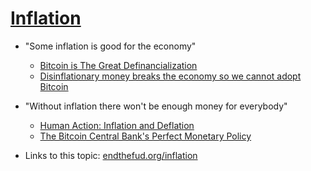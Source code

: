 # [Inflation](inflation)

* "Some inflation is good for the economy"
  * [Bitcoin is The Great Definancialization](https://nakamotoinstitute.org/mempool/bitcoin-is-the-great-definancialization/)
  * [Disinflationary money breaks the economy so we cannot adopt Bitcoin](https://safehodl.github.io/failure/#disinflationary-money-breaks-the)

* "Without inflation there won't be enough money for everybody"
  * [Human Action: Inflation and Deflation](https://mises.org/library/inflation-and-deflation)
  * [The Bitcoin Central Bank's Perfect Monetary Policy](https://nakamotoinstitute.org/mempool/the-bitcoin-central-banks-perfect-monetary-policy/)

* Links to this topic: [endthefud.org/inflation](https://endthefud.org/inflation)
